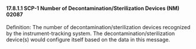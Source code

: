 #### 17.8.1.1 SCP-1 Number of Decontamination/Sterilization Devices (NM) 02087

Definition: The number of decontamination/sterilization devices recognized by the instrument-tracking system. The decontamination/sterilization device(s) would configure itself based on the data in this message.
